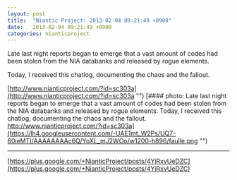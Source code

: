 ```yaml
---
layout: post
title:  "Niantic Project: 2013-02-04 09:21:49 +0900"
date:   2013-02-04 09:21:49 +0900
categories: nianticproject
---
```

Late last night reports began to emerge that a vast amount of codes had been stolen from the NIA databanks and released by rogue elements.

Today, I received this chatlog, documenting the chaos and the fallout. 

[http://www.nianticproject.com/?id=sc303a](http://www.nianticproject.com/?id=sc303a "")
[#### photo: Late last night reports began to emerge that a vast amount of codes had been stolen from the NIA databanks and released by rogue elements.
Today, I received this chatlog, documenting the chaos and the fallout.
http://www.nianticproject.com/?id=sc303a](https://lh4.googleusercontent.com/-UAE1mt_W2Ps/UQ7-60ieMTI/AAAAAAAAc6Q/YoXL_mJ2WOo/w1200-h896/faulle.png "")
- - -
[https://plus.google.com/+NianticProject/posts/4YjRxvUeDZC](https://plus.google.com/+NianticProject/posts/4YjRxvUeDZC)

